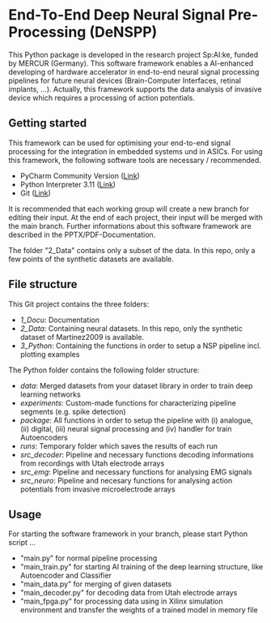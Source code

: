 # End-To-End Deep Neural Signal Pre-Processing (DeNSPP)
This Python package is developed in the research project Sp:AI:ke, funded by MERCUR (Germany). This software framework enables a AI-enhanced developing of hardware accelerator in end-to-end neural signal processing pipelines for future neural devices (Brain-Computer Interfaces, retinal implants, ...).
Actually, this framework supports the data analysis of invasive device which requires a processing of action potentials.

## Getting started
This framework can be used for optimising your end-to-end signal processing for the integration in embedded systems und in ASICs. For using this framework, the following software tools are necessary / recommended.
- PyCharm Community Version ([Link](https://www.jetbrains.com/de-de/pycharm/download/#section=windows))
- Python Interpreter 3.11 ([Link](https://www.python.org/downloads/release/python-3116/))
- Git ([Link](https://git-scm.com/downloads))

It is recommended that each working group will create a new branch for editing their input. At the end of each project, their input will be merged with the main branch. Further informations about this software framework are described in the PPTX/PDF-Documentation.

The folder "2_Data" contains only a subset of the data. In this repo, only a few points of the synthetic datasets are available.

## File structure
This Git project contains the three folders:
- _1_Docu_: Documentation 
- _2_Data_: Containing neural datasets. In this repo, only the synthetic dataset of Martinez2009 is available.
- _3_Python_: Containing the functions in order to setup a NSP pipeline incl. plotting examples

The Python folder contains the following folder structure:
- _data_: Merged datasets from your dataset library in order to train deep learning networks
- _experiments_: Custom-made functions for characterizing pipeline segments (e.g. spike detection)
- _package_: All functions in order to setup the pipeline with (i) analogue, (ii) digital, (iii) neural signal processing and (iv) handler for train Autoencoders
- _runs_: Temporary folder which saves the results of each run
- _src_decoder_: Pipeline and necessary functions decoding informations from recordings with Utah electrode arrays
- _src_emg_: Pipeline and necessary functions for analysing EMG signals
- _src_neuro_: Pipeline and necesary functions for analysing action potentials from invasive microelectrode arrays

## Usage
For starting the software framework in your branch, please start Python script ...
- "main.py" for normal pipeline processing
- "main_train.py" for starting AI training of the deep learning structure, like Autoencoder and Classifier
- "main_data.py" for merging of given datasets
- "main_decoder.py" for decoding data from Utah electrode arrays
- "main_fpga.py" for processing data using in Xilinx simulation environment and transfer the weights of a trained model in memory file 
